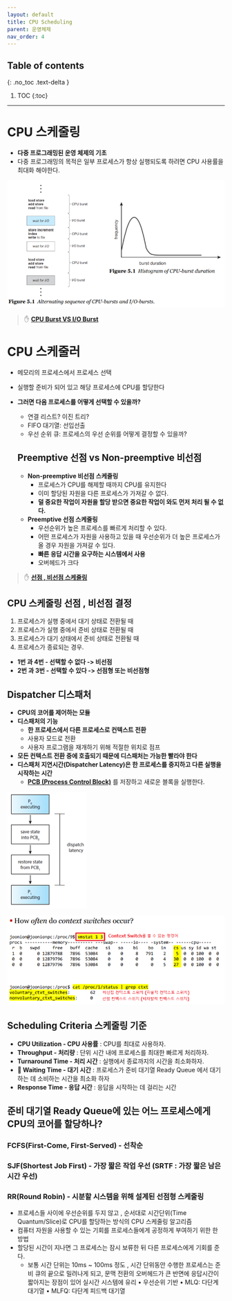 ```yaml
---
layout: default
title: CPU Scheduling
parent: 운영체제
nav_order: 4
---
```

## Table of contents
{: .no_toc .text-delta }

1. TOC
{:toc}
---

# **CPU 스케줄링**
- **다중 프로그래밍된 운영 체제의 기초**
- 다중 프로그래밍의 목적은 일부 프로세스가 항상 실행되도록 하려면 CPU 사용률을 최대화 해야한다.

![](../../assets/images/operating-system/CPUScheduling/1.png)

> ✋ **[CPU Burst VS I/O Burst](https://jhnyang.tistory.com/25)**

# **CPU 스케줄러**
- 메모리의 프로세스에서 프로세스 선택
- 실행할 준비가 되어 있고 해당 프로세스에 CPU를 할당한다
- **그러면 다음 프로세스를 어떻게 선택할 수 있을까?**
  - 연결 리스트? 이진 트리?
  - FIFO 대기열: 선입선출
  - 우선 순위 큐: 프로세스의 우선 순위를 어떻게 결정할 수 있을까?

  ## **Preemptive 선점 vs Non-preemptive 비선점**
  - **Non-preemptive 비선점 스케줄링**
    - 프로세스가 CPU를 해제할 때까지 CPU를 유지한다
    - 이미 할당된 자원을 다른 프로세스가 가져갈 수 없다.
    - **덜 중요한 작업이 자원을 할당 받으면 중요한 작업이 와도 먼저 처리 될 수 없다.**
  - **Preemptive 선점 스케줄링**
    - 우선순위가 높은 프로세스를 빠르게 처리할 수 있다.
    - 어떤 프로세스가 자원을 사용하고 있을 때 우선순위가 더 높은 프로세스가 올 경우 자원을 가져갈 수 있다.
    - **빠른 응답 시간을 요구하는 시스템에서 사용**
    - 오버헤드가 크다

> ✋ **[선점 , 비선점 스케줄링](https://colomy.tistory.com/120)**

## **CPU 스케줄링 선점 , 비선점 결정**
1. 프로세스가 실행 중에서 대기 상태로 전환될 때
1. 프로세스가 실행 중에서 준비 상태로 전환될 때
1. 프로세스가 대기 상태에서 준비 상태로 전환될 때
1. 프로세스가 종료되는 경우.
- **1번 과 4번 - 선택할 수 없다 -> 비선점**
- **2번 과 3번 - 선택할 수 있다 -> 선점형 또는 비선점형**

## **Dispatcher 디스패처**
- **CPU의 코어를 제어하는 모듈**
- **디스패처의 기능**
  - **한 프로세스에서 다른 프로세스로 컨텍스트 전환**
  - 사용자 모드로 전환
  - 사용자 프로그램을 재개하기 위해 적절한 위치로 점프
- **모든 컨텍스트 전환 중에 호출되기 때문에 디스패처는 가능한 빨라야 한다**
- **디스패처 지연시간(Dispatcher Latency)은 한 프로세스를 중지하고 다른 실행을 시작하는 시간**
  - **[PCB (Process Control Block)](https://jwprogramming.tistory.com/16)** 를 저장하고 새로운 블록을 실행한다.

![](../../assets/images/operating-system/CPUScheduling/2.png)

![](../../assets/images/operating-system/CPUScheduling/3.png)

## **Scheduling Criteria 스케줄링 기준**
- **CPU Utilization - CPU 사용률** : CPU를 최대로 사용하자.
- **Throughput - 처리량** : 단위 시간 내에 프로세스를 최대한 빠르게 처리하자.
- **Turnaround Time - 처리 시간** : 실행에서 종료까지의 시간을 최소화하자.
- **📌 Waiting Time - 대기 시간** : 프로세스가 준비 대기열 Ready Queue 에서 대기하는 데 소비하는 시간을 최소화 하자
- **Response Time - 응답 시간** : 응답을 시작하는 데 걸리는 시간


## **준비 대기열 Ready Queue에 있는 어느 프로세스에게 CPU의 코어를 할당하나?**

### **FCFS(First-Come, First-Served)** - 선착순
### **SJF(Shortest Job First)** - 가장 짧은 작업 우선 (SRTF : 가장 짧은 남은 시간 우선)
### **RR(Round Robin)** - 시분할 시스템을 위해 설계된 선점형 스케줄링
- 프로세스들 사이에 우선순위를 두지 않고 , 순서대로 시간단위(Time Quantum/Slice)로 CPU를 할당하는 방식의 CPU 스케줄링 알고리즘
- 컴퓨터 자원을 사용할 수 있는 기회를 프로세스들에게 공정하게 부여하기 위한 한 방법
- 할당된 시간이 지나면 그 프로세스는 잠시 보류한 뒤 다른 프로세스에게 기회를 준다.
  - 보통 시간 단위는 10ms ~ 100ms 정도 , 시간 단위동안 수행한 프로세스는 준비 큐의 끝으로 밀려나게 되고, 문맥 전환의 오버헤드가 큰 반면에 응답시간이 짧아지는 장점이 있어 실시간 시스템에 유리
• 우선순위 기반
• MLQ: 다단계 대기열
• MLFQ: 다단계 피드백 대기열

